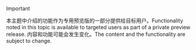 > [!IMPORTANT]
> <span data-ttu-id="1f3de-101">本主题中介绍的功能作为专用预览版的一部分提供给目标用户。</span><span class="sxs-lookup"><span data-stu-id="1f3de-101">Functionality noted in this topic is available to targeted users as part of a private preview release.</span></span> <span data-ttu-id="1f3de-102">内容和功能可能会发生变化。</span><span class="sxs-lookup"><span data-stu-id="1f3de-102">The content and the functionality are subject to change.</span></span> 
